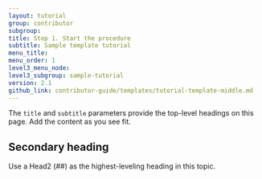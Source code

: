 ```yaml
---
layout: tutorial
group: contributor
subgroup:
title: Step 1. Start the procedure
subtitle: Sample template tutorial
menu_title:
menu_order: 1
level3_menu_node:
level3_subgroup: sample-tutorial
version: 2.1
github_link: contributor-guide/templates/tutorial-template-middle.md
---
```


The `title` and `subtitle` parameters provide the top-level headings on this page. Add the content as you see fit.

## Secondary heading

Use a Head2 (##) as the highest-leveling heading in this topic.
